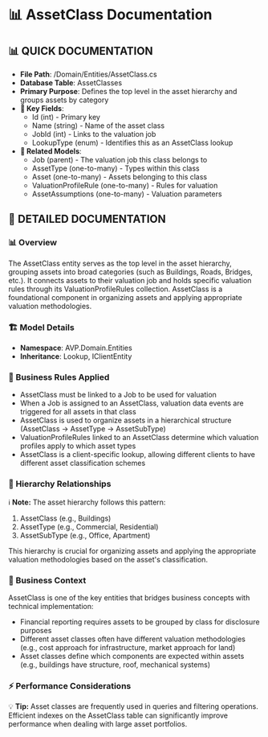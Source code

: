 # 📊 AssetClass Documentation

## 📊 QUICK DOCUMENTATION
- **File Path**: /Domain/Entities/AssetClass.cs
- **Database Table**: AssetClasses
- **Primary Purpose**: Defines the top level in the asset hierarchy and groups assets by category
- **🔑 Key Fields**: 
  - Id (int) - Primary key
  - Name (string) - Name of the asset class
  - JobId (int) - Links to the valuation job
  - LookupType (enum) - Identifies this as an AssetClass lookup
- **🔗 Related Models**: 
  - Job (parent) - The valuation job this class belongs to
  - AssetType (one-to-many) - Types within this class
  - Asset (one-to-many) - Assets belonging to this class
  - ValuationProfileRule (one-to-many) - Rules for valuation
  - AssetAssumptions (one-to-many) - Valuation parameters

## 📝 DETAILED DOCUMENTATION

### 📊 Overview
The AssetClass entity serves as the top level in the asset hierarchy, grouping assets into broad categories (such as Buildings, Roads, Bridges, etc.). It connects assets to their valuation job and holds specific valuation rules through its ValuationProfileRules collection. AssetClass is a foundational component in organizing assets and applying appropriate valuation methodologies.

### 🏗️ Model Details
- **Namespace**: AVP.Domain.Entities
- **Inheritance**: Lookup, IClientEntity

### 📝 Business Rules Applied
- AssetClass must be linked to a Job to be used for valuation
- When a Job is assigned to an AssetClass, valuation data events are triggered for all assets in that class
- AssetClass is used to organize assets in a hierarchical structure (AssetClass -> AssetType -> AssetSubType)
- ValuationProfileRules linked to an AssetClass determine which valuation profiles apply to which asset types
- AssetClass is a client-specific lookup, allowing different clients to have different asset classification schemes

### 🔗 Hierarchy Relationships
ℹ️ **Note:** The asset hierarchy follows this pattern:
1. AssetClass (e.g., Buildings)
2. AssetType (e.g., Commercial, Residential)
3. AssetSubType (e.g., Office, Apartment)

This hierarchy is crucial for organizing assets and applying the appropriate valuation methodologies based on the asset's classification.

### 📝 Business Context
AssetClass is one of the key entities that bridges business concepts with technical implementation:

- Financial reporting requires assets to be grouped by class for disclosure purposes
- Different asset classes often have different valuation methodologies (e.g., cost approach for infrastructure, market approach for land)
- Asset classes define which components are expected within assets (e.g., buildings have structure, roof, mechanical systems)

### ⚡ Performance Considerations
💡 **Tip:** Asset classes are frequently used in queries and filtering operations. Efficient indexes on the AssetClass table can significantly improve performance when dealing with large asset portfolios.